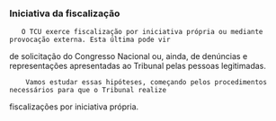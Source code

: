 ### Iniciativa da fiscalização
       O TCU exerce fiscalização por iniciativa própria ou mediante provocação externa. Esta última pode vir
 de solicitação do Congresso Nacional ou, ainda, de denúncias e representações apresentadas ao Tribunal pelas
 pessoas legitimadas.

        Vamos estudar essas hipóteses, começando pelos procedimentos necessários para que o Tribunal realize
 fiscalizações por iniciativa própria.